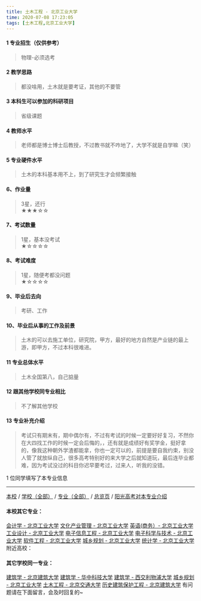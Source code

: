 ```yaml
---
title: 土木工程 - 北京工业大学
time: 2020-07-08 17:23:05
tags: [土木工程,北京工业大学]
---
```

#### 1 专业招生（仅供参考）  
> 物理-必须选考



#### 2 教学思路  
> 都没啥用，土木就是要考证，其他的不要管



#### 3 本科生可以参加的科研项目  
>  省级课题



#### 4 教师水平
> 老师都是博士博士后教授，不过教书就不咋地了，大学不就是自学嘛（笑）



#### 5 专业硬件水平
> 土木的本科基本用不上，到了研究生才会频繁接触



#### 6、作业量
> 3星，还行  
★★★☆☆



#### 7、考试数量  
> 1星，基本没考试   
★☆☆☆☆



#### 8、考试难度  
> 1星，随便考都没问题   
★☆☆☆☆



#### 9、毕业后去向  
> 考研、工作



#### 10、毕业后从事的工作及前景  
> 土木的可以去施工单位，研究院，甲方，最好的地方自然是产业链的最上游，即甲方，不过本科很难进。



#### 11 专业总体水平 
> 土木全国第八，自己掂量



####  12 跟其他学校同专业相比 
> 不了解其他学校



####  13 专业补充介绍  
> 考试只有期末有，期中偶尔有，不过有考试的时候一定要好好复习，不然你在大四找工作的时候一定会后悔的，，还有就是成绩好有奖学金，挺好拿的，像我这种朝外学渣都能拿，你也一定可以的，前提是要自我约束，别没人管了就放纵自己，很多高考特别好的来大学之后就知道玩，最后连毕业都难，因为考试没过的科目你迟早要考过，过来人，听我的没错。


1 位同学填写了本专业信息
***
[本校](http://www.jianshu.com/p/ded1252ce2d5) / [学校（全部）](http://www.jianshu.com/p/3efa6bcca419) / [专业（全部）](http://www.jianshu.com/p/2d4c6d3552c2) / [总览页](http://www.jianshu.com/p/445daeb4fa00) / [阳光高考对本专业介绍](http://gaokao.chsi.com.cn/sch/zyk/view.do?schId=73394534&specId=73384468)
#### 本校其它专业：
[会计学 - 北京工业大学](http://www.jianshu.com/p/010c80d0566b)
[文化产业管理 - 北京工业大学](http://www.jianshu.com/p/45a980a6b8c6)
[英语(商务）- 北京工业大学](http://www.jianshu.com/p/e24df7ec2a30)
[工业设计 - 北京工业大学](http://www.jianshu.com/p/9adc32b162f9)
[电子信息工程 - 北京工业大学](http://www.jianshu.com/p/935f8b4dc83f)
[电子科学与技术 - 北京工业大学](http://www.jianshu.com/p/349a571c8cbb)
[软件工程 - 北京工业大学](http://www.jianshu.com/p/fe7eac515ee2)
[城乡规划 - 北京工业大学](http://www.jianshu.com/p/608d0f13dc58)
[统计学 - 北京工业大学](https://www.jianshu.com/p/7d413fc80aa5)
附近高校：
#### 其它学校同一专业：
[建筑学 - 北京建筑大学](http://www.jianshu.com/p/41ec2a97fb2d)
[建筑学 - 华中科技大学](http://www.jianshu.com/p/f8b31bbcc6b9)
[建筑学 - 西交利物浦大学](http://www.jianshu.com/p/d5e6f4b7f09d)
[城乡规划 - 北京工业大学](http://www.jianshu.com/p/608d0f13dc58)
[土木工程 - 北京交通大学](http://www.jianshu.com/p/1d37b9a7a0a5)
[历史建筑保护工程 - 北京建筑大学](http://www.jianshu.com/p/8100a59a58ed)
有问题请在下面留言，会及时回复的~